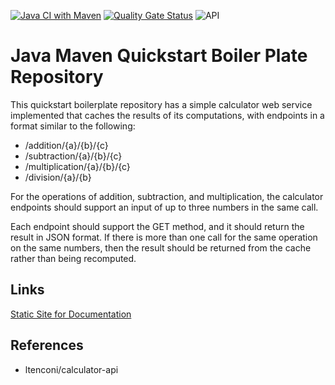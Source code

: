 [![Java CI with Maven](https://github.com/govindarajanv/java-maven-quickstart-actions/actions/workflows/java-maven-api-master.yml/badge.svg)](https://github.com/govindarajanv/java-maven-quickstart-actions/actions/workflows/java-maven-api-master.yml)
[![Quality Gate Status](https://sonarcloud.io/api/project_badges/measure?project=govindarajanv_java-maven-quickstart-actions&metric=alert_status)](https://sonarcloud.io/dashboard?id=govindarajanv_java-maven-quickstart-actions)
![API](https://img.shields.io/website?url=https%3A%2F%2Fjava-maven-quickstart-service.herokuapp.com%2Faddition%2F1%2F2%2F3)

# Java Maven Quickstart Boiler Plate Repository

This quickstart boilerplate repository has a simple calculator web service implemented that caches the results of its computations, with endpoints in a format similar to the following:


- /addition/{a}/{b}/{c}
- /subtraction/{a}/{b}/{c}
- /multiplication/{a}/{b}/{c}
- /division/{a}/{b}


For the operations of addition, subtraction, and multiplication, the calculator endpoints should support an input of up to three numbers in the same call.

Each endpoint should support the GET method, and it should return the result in JSON format. If there is more than one call for the same operation on the same numbers, then the result should be returned from the cache rather than being recomputed.

## Links
[Static Site for Documentation](https://govindarajanv.github.io/java-maven-quickstart-actions/)

## References
- ltenconi/calculator-api